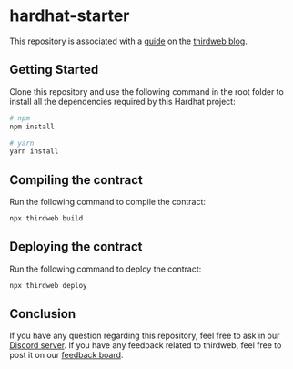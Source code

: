 # hardhat-starter

This repository is associated with a [guide](https://blog.thirdweb.com/getting-started-with-hardhat/) on the [thirdweb blog](https://blog.thirdweb.com).

## Getting Started

Clone this repository and use the following command in the root folder to install all the dependencies required by this Hardhat project:

```bash
# npm
npm install

# yarn
yarn install
```

## Compiling the contract

Run the following command to compile the contract:

```bash
npx thirdweb build
```

## Deploying the contract

Run the following command to deploy the contract:

```bash
npx thirdweb deploy
```

## Conclusion

If you have any question regarding this repository, feel free to ask in our [Discord server](https://discord.gg/thirdweb). If you have any feedback related to thirdweb, feel free to post it on our [feedback board](https://feedback.thirdweb.com).
